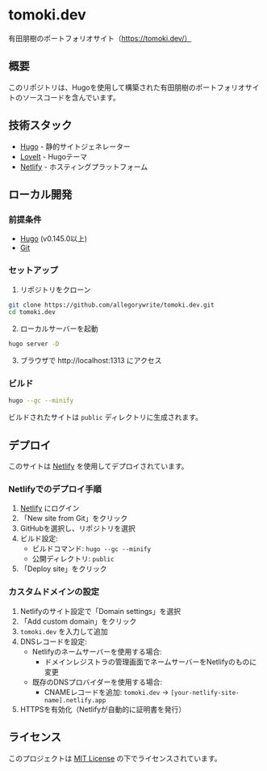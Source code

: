 # tomoki.dev

有田朋樹のポートフォリオサイト（https://tomoki.dev/）

## 概要

このリポジトリは、Hugoを使用して構築された有田朋樹のポートフォリオサイトのソースコードを含んでいます。

## 技術スタック

- [Hugo](https://gohugo.io/) - 静的サイトジェネレーター
- [LoveIt](https://github.com/dillonzq/LoveIt) - Hugoテーマ
- [Netlify](https://www.netlify.com/) - ホスティングプラットフォーム

## ローカル開発

### 前提条件

- [Hugo](https://gohugo.io/getting-started/installing/) (v0.145.0以上)
- [Git](https://git-scm.com/)

### セットアップ

1. リポジトリをクローン

```bash
git clone https://github.com/allegorywrite/tomoki.dev.git
cd tomoki.dev
```

2. ローカルサーバーを起動

```bash
hugo server -D
```

3. ブラウザで http://localhost:1313 にアクセス

### ビルド

```bash
hugo --gc --minify
```

ビルドされたサイトは `public` ディレクトリに生成されます。

## デプロイ

このサイトは [Netlify](https://www.netlify.com/) を使用してデプロイされています。

### Netlifyでのデプロイ手順

1. [Netlify](https://app.netlify.com/) にログイン
2. 「New site from Git」をクリック
3. GitHubを選択し、リポジトリを選択
4. ビルド設定:
   - ビルドコマンド: `hugo --gc --minify`
   - 公開ディレクトリ: `public`
5. 「Deploy site」をクリック

### カスタムドメインの設定

1. Netlifyのサイト設定で「Domain settings」を選択
2. 「Add custom domain」をクリック
3. `tomoki.dev` を入力して追加
4. DNSレコードを設定:
   - Netlifyのネームサーバーを使用する場合:
     - ドメインレジストラの管理画面でネームサーバーをNetlifyのものに変更
   - 既存のDNSプロバイダーを使用する場合:
     - CNAMEレコードを追加: `tomoki.dev` → `[your-netlify-site-name].netlify.app`
5. HTTPSを有効化（Netlifyが自動的に証明書を発行）

## ライセンス

このプロジェクトは [MIT License](LICENSE) の下でライセンスされています。
